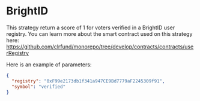 # BrightID

This strategy return a score of 1 for voters verified in a BrightID user registry. You can learn more about the smart contract used on this strategy here: https://github.com/clrfund/monorepo/tree/develop/contracts/contracts/userRegistry

Here is an example of parameters:

```json
{
  "registry": "0xF99e2173db1f341a947CE9Bd7779aF2245309f91",
  "symbol": "verified"
}
```
